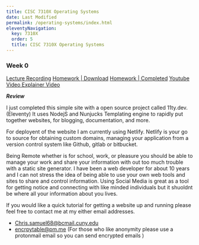 ```yaml
---
title: CISC 7310X Operating Systems
date: Last Modified 
permalink: /operating-systems/index.html
eleventyNavigation:
  key: 7310X
  order: 5
  title: CISC 7310X Operating Systems
---
```


### Week 0

[Lecture Recording]()
[Homework | Download]()
[Homework | Completed]()
[Youtube Video Explainer Video]()

***Review***

I just completed this simple site with a open source project 
called 11ty.dev. (Eleventy) It uses NodejS and Nunjucks Templating engine to rapidly put together websites, for blogging, documentation, and more. 

For deployent of the website I am currently using Netlify. Netlify is your go to source for obtaining custom domains, managing your application from a version control system like Github, gitlab or bitbucket.

 Being Remote whether is for school, work, or pleasure you should be able to manage your work and share your information with out too much trouble with a static site generator. I have been a web developer for about 10 years and I can not stress the idea of being able to use your own web tools and sites to share and control information. Using Social Media is great as a tool for getting notice and connecting with like minded individuals but it shuoldnt be where all your information about you lives.

 If you would like a quick tutorial for getting a website up and running please feel free to contact me at  my either email addresses.

- Chris.samuel68@bcmail.cuny.edu 
- encrpytable@pm.me (For those who like anonymity please use a protonmail email so you can send encrypted emails ) 

